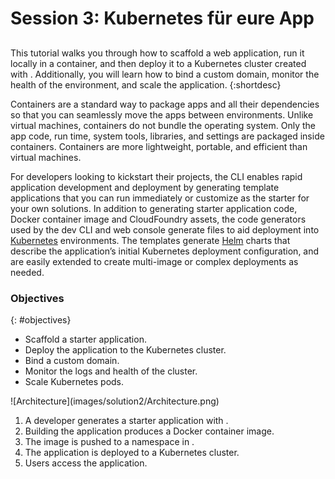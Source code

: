 # Session 3: Kubernetes für eure App

## 

This tutorial walks you through how to scaffold a web application, run it locally in a container, and then deploy it to a Kubernetes cluster created with . Additionally, you will learn how to bind a custom domain, monitor the health of the environment, and scale the application. {:shortdesc}

Containers are a standard way to package apps and all their dependencies so that you can seamlessly move the apps between environments. Unlike virtual machines, containers do not bundle the operating system. Only the app code, run time, system tools, libraries, and settings are packaged inside containers. Containers are more lightweight, portable, and efficient than virtual machines.

For developers looking to kickstart their projects, the  CLI enables rapid application development and deployment by generating template applications that you can run immediately or customize as the starter for your own solutions. In addition to generating starter application code, Docker container image and CloudFoundry assets, the code generators used by the dev CLI and web console generate files to aid deployment into [Kubernetes](https://kubernetes.io/) environments. The templates generate [Helm](https://github.com/kubernetes/helm) charts that describe the application’s initial Kubernetes deployment configuration, and are easily extended to create multi-image or complex deployments as needed.

### Objectives

{: \#objectives}

* Scaffold a starter application.
* Deploy the application to the Kubernetes cluster.
* Bind a custom domain.
* Monitor the logs and health of the cluster.
* Scale Kubernetes pods.

 !\[Architecture\]\(images/solution2/Architecture.png\)

1. A developer generates a starter application with .
2. Building the application produces a Docker container image.
3. The image is pushed to a namespace in .
4. The application is deployed to a Kubernetes cluster.
5. Users access the application.

